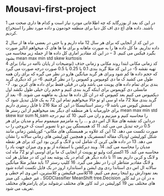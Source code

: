 # Mousavi-first-project
1 در این کد بعد از یوزرگاید که چه اطلاعاتی مودرد نیاز است و کدام ها داری صحت می باشند. داده های اچ دی اف کل دنیا برای منطقه خودمون و داده مورد نظر را استخراج کردیم.

2 در این کد از آنجایی که برای هر سال 12 ماه داریم و یا حتی در بعضی ماه ها از سال داده نداریم. ما کل داده ها را به صورت ماهانه و  برای ما ها های ک میخواهم انالیز صورت بگیرد فیکس می کنیم.
3 – در این کد مقادیر اماری کل داده ها از جمله زیر محاسبه می بشود 
mean         max         min         std     skew    kurtosis  
4 کد زمانی مکانی  ابتدا روند مکانی و زمانی حذف (توضیحات از پایان ناامه در بیاد) برای تهیه نقشه 
5- در این کد مثلا گرید بندی 0.1 یا 0.25 یا 0.5 صورت درجه صورت می گیرد که حجم داده ها کم شود وبرای هر گرید میانگین هارو در نظر می گیره که برای ران همه طول می کشید ک ما دی کومپوس و کمپوس را در نظر گرفتیم.
6- در کد دیگری گرید بندی برای تمام داده های پوینت می باشد ولی در قبلی فقط برای داده های کربن بود.
7- مانسلی دی کوپموس برای اینکه گرید بندی کنیم و حجم ران خیلی طول نکشد اول دیکمپوس می کنیم بعد کمپوس که در ان کل داده ها تبدیل به ماههنه می شوند.
8- بعد از گرید بندی مثلا 72 ماه او سی او تو حالا میخواهیم تمام این 72 به یک فایل تبدیل شود ک اسمش کپوس می باشد
9- رستر استاتیسکا در این کد مثلا 216 تا فایل رستری داریم برای خاورمیانه یا هر منطقه ای دیگر بعد میخواهیم از این رستر ها 
mean       max           min           std         skew        kur           sum              N_sam
را محاسبه کنیم و میزنیم و ران می کنیم.
10 کد نیم درجه درداین کد نقشه های مثلا ال اس دی و ... را به مامزمم منیمموم سام و مدیان برای هر 0.5 درجه تبدیل می می 
کند.
11 کد همبستگی بین دو تا تصویر است ک خروجی را ب صورت تکست می دهد.
12 این کد غلاوه بر همبستگی های مکانی- کوریلشن زمانی مانند شکل کورلیشن اودیاک مقاله اتمسفریک و همچنین کورلیشن های زمانی سالانه را نشان می دهد.
13 در داده هایی کربن ک شامل لت و لانگ و کربن بود این کد برای هر نقطه مدیان را محاسبه می کند.
14. ویند دیرکشن با استفاده از یو و وی میزان جهت باد را محاسبه می کند.
15 اکسترکت ولیو تو پوینت از انجایی ک ما برای اوسی او تو 72 ماه لت و لانگ و کربن داریم بعد 11 تا داده دیگر هر کدام در یک پوشه بعد این کد در مقابل هر لت و لانگ مقادیر متناظر ان را در نظر می گیرد.
16 کلیپ رستر 
17 باید مقایر مثلا میانگین سالانه ال اس دی استاندا ردی وی ایشن و استاندارد اروز در یک فایل تکست اماده شود بعد نمودارش رو اینجا رسم می کنیم.
18کلاسی فیکیشن و کلاسترین، اس وی ام خطی و غیر خطی، کی مینز ، 
SGDClassifier
MeanShift
tree.Decision
ه در ان در لند کاور های مختلف بین 
19 کورلیشن در لند کاور های مختلف ترشولند برای پارامترهای مختلف تعریف می شود. 
